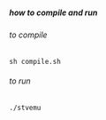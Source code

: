 ##### how to compile and run
###### to compile 
```
sh compile.sh
```
###### to run
```
./stvemu
```
